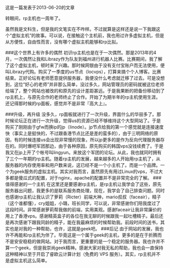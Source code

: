 这是一篇发表于2013-06-20的文章

转眼间，rp主机也一周年了。

虽然我是文科生，但是我的文笔实在不咋样。不过就算是这样还是说一下我跟这个“虚拟主机”的故事。可以说，在接触这个主机前，我也用过许多虚拟主机，但是从方便性，自由性而言，没有哪个虚拟主机能够和rp比拟。

###这个世界上有许多的偶然
初识rp主机也是在于一次偶然。那是2013年的4月，一次偶然让我和Librazy作为队友到福州进行机器人比赛。比赛期间，我了解了这个虚拟主机，顿时来了兴趣。那时候网银由于没有支付宝账户而无法使用，便叫Librazy代购。购买了一季度的us节点（locvps），打算来搞个个人博客。比赛结束。正好论坛有老师愿意提供服务器，我便没什么考虑就迁移了过去。可是没想到，这位“好心的老师”并非那么简单，没过多久，网站管理员的密码就被这位老师给端了，整个网站也被改的和原先的设计差距甚远。于是我果断的把备份移动到了rp主机上，与原先合作的老师终止了合作。开始了为期半年的rp主机使用生涯。还记得那时候的rp面板，感觉并不是非常『高大上』。

###升级，再升级
没多久，rp面板就进行了一次升级，界面什么的华丽多了。那时候论坛正在进行一次升级，觉得us的资源已经不够维持这个大型网站了。于是购买了刚刚由于gfw而换ip的jp（linode）。jp节点给我的第一个感觉就是连接速度快（事实上是挺快的，不过跟香港节点比还是差的蛮多的），由于三明网络的原因，有的时候连接us会出现非常慢的现象，所以jp更多的是作为反向代理服务器存在的。同时爆吧军团那边，由于各种原因，原先购买的韩国vps没钱续费了。于是我又在jp上开了个帐号叫lingyun。来放这个军团的论坛。从此，我也就同时拥有了三个一年期的rp主机。随着rp主机的发展，越来越多的人开始用rp主机了，从服务器的内存使用率和用户数来说，这已经不是一个小主机了。而是一个品牌。一个为geek服务的虚拟主机。其实对我而言，虽然原先有用过Linux的vps，不过大多都是傻瓜式的配置，对于nginx，apache的配置并不是非常完全的了解。
###值得感谢的一个主机
在这里还是要感谢rp主机，是rp主机让我学会了这些，原先服务器出问题，我更多的是联系服务商处理，现在，我学会了自己排查问题。同时也感谢rp主机让我认识了萝莉（Ricter）前端大神，mario叔叔（faceair），精子（这个谁都懂），cry姐姐，小璐，班长同学，可以说，非常感谢你们陪我度过了这段时间。非常感谢萝莉帮我做的前端，实用美观。感谢faceair让我非常廉价的用上了香港vps。感谢精英盒子的各位在我无聊的时候跟我一起吐槽精子。最后还是再次感谢下跟我同龄的精子，能在我最麻烦的时候帮助我。前段时间的送书，其实也是对我的一种帮助，也许，这就是geek吧。
###后记
由于网站的发展，我也许不再能和rp主机为伴了。毕竟这是一个属于geek的主机，更多的是在于折腾而不是安安稳稳的做网站。对于我而言，更重要的是一个稳定的服务器。我也许并不算一个geek，但是我崇尚geek精神。感谢大家对我无私的帮助，我也会一直保持这种精神以至于开启了睿欧云计算计划（免费的 VPS 服务）。其实，rp主机并不是虚拟主机这么简单。
